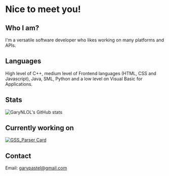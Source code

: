 # Nice to meet you!
## Who I am?
I'm a versatile software developer who likes working on many platforms and APIs.

## Languages
High level of C++, medium level of Frontend languages (HTML, CSS and Javascript), Java, SML, Python and a low level on Visual Basic for Applications.

## Stats
![GaryNLOL's GitHub stats](https://github-readme-stats.vercel.app/api?username=GaryNLOL&show_icons=true)

## Currently working on
[![GSS_Parser Card](https://github-readme-stats.vercel.app/api/pin/?username=GaryNLOL&repo=GSS_Parser)](https://github.com/anuraghazra/github-readme-stats)

## Contact
Email: garypastel@gmail.com
